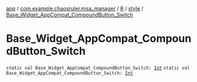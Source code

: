 [app](../../../index.md) / [com.example.chaosruler.msa_manager](../../index.md) / [R](../index.md) / [style](index.md) / [Base_Widget_AppCompat_CompoundButton_Switch](.)

# Base_Widget_AppCompat_CompoundButton_Switch

`static val Base_Widget_AppCompat_CompoundButton_Switch: `[`Int`](https://kotlinlang.org/api/latest/jvm/stdlib/kotlin/-int/index.html)
`static val Base_Widget_AppCompat_CompoundButton_Switch: `[`Int`](https://kotlinlang.org/api/latest/jvm/stdlib/kotlin/-int/index.html)